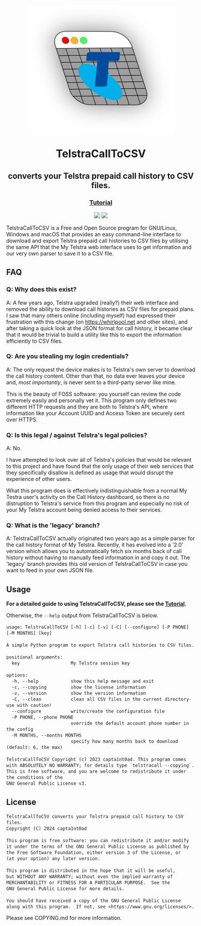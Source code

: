 
<p align="center">
	<img src="assets/telstracall.png">
</p>

<h1 align="center">TelstraCallToCSV</h1>

<h2 align="center">converts your Telstra prepaid call history to CSV files.</h2>

<h3 align="center"><a href="https://github.com/Capta1nT0ad/TelstraCallToCSV/blob/master/INSTRUCTIONS.md">Tutorial</a></h4>

<p align="center">
<a href="https://www.gnu.org/licenses/gpl-3.0.html"><img src="https://img.shields.io/badge/License-GPL%20v3-blue.svg"></a>
<a href="https://en.wikipedia.org/wiki/Free_and_open-source_software"><img src="https://img.shields.io/badge/FOSS-100%25-green.svg?style=flat"></a>
</p>

TelstraCallToCSV is a Free and Open Source program for GNU/Linux, Windows and macOS that provides an easy command-line interface to download and export Telstra prepaid call histories to CSV files by utilising the same API that the My Telstra web interface uses to get information and our very own parser to save it to a CSV file.

## FAQ
### Q: Why does this exist?

A: A few years ago, Telstra upgraded (really?) their web interface and removed the ability to download call histories as CSV files for prepaid plans. I saw that many others online (including myself) had expressed their frustration with this change (on https://whirlpool.net and other sites), and after taking a quick look at the JSON format for call history, it became clear that it would be trivial to build a utility like this to export the information efficiently to CSV files.

### Q: Are you stealing my login credentials?

A: The only request the device makes is to Telstra's own server to download the call history content. Other than that, no data ever leaves your device and, *most importantly*, is never sent to a third-party server like mine.

This is the beauty of FOSS software: you yourself can review the code extremely easily and personally vet it. This program only defines two different HTTP requests and they are both to Telstra's API, where information like your Account UUID and Access Token are securely sent over HTTPS.

### Q: Is this legal / against Telstra's legal policies?

A: No.

I have attempted to look over all of Telstra's policies that would be relevant to this project and have found that the only usage of their web services that they specifically disallow is defined as usage that would disrupt the experience of other users.

What this program does is effectively indistinguishable from a normal My Testra user's activity on the Call History dashboard, so there is no distruption to Telstra's service from this program and especially no risk of your My Telstra account being denied access to their services.

### Q: What is the 'legacy' branch?

A: TelstraCallToCSV actually originated two years ago as a simple parser for the call history format of My Telstra. Recently, it has evolved into a '2.0' version which allows you to automatically fetch six months back of call history without having to manually feed information in and copy it out. The 'legacy' branch provides this old version of TelstraCallToCSV in case you want to feed in your own JSON file.

## Usage
**For a detailed guide to using TelstraCallToCSV, please see the <a href="https://github.com/Capta1nT0ad/TelstraCallToCSV/blob/master/INSTRUCTIONS.md">Tutorial</a>.**

Otherwise, the `--help` output from TelstraCallToCSV is below.

```
usage: TelstraCallToCSV [-h] [-c] [-v] [-C] [--configure] [-P PHONE] [-M MONTHS] [key]

A simple Python program to export Telstra call histories to CSV files.

positional arguments:
  key                   My Telstra session key

options:
  -h, --help            show this help message and exit
  -c, --copying         show the license information
  -v, --version         show the version information
  -C, --clean           clean all CSV files in the current directory- use with caution!
  --configure           write/create the configuration file
  -P PHONE, --phone PHONE
                        override the default account phone number in the config
  -M MONTHS, --months MONTHS
                        specify how many months back to download (default: 6, the max)

TelstraCallToCSV Copyright (c) 2023 capta1nt0ad. This program comes with ABSOLUTELY NO WARRANTY; for details type `telstracall --copying`. This is free software, and you are welcome to redistribute it under the conditions of the
GNU General Public License v3.
```


## License

```
TelstraCallToCSV converts your Telstra prepaid call history to CSV files.
Copyright (C) 2024 capta1nt0ad

This program is free software: you can redistribute it and/or modify
it under the terms of the GNU General Public License as published by
the Free Software Foundation, either version 3 of the License, or
(at your option) any later version.

This program is distributed in the hope that it will be useful,
but WITHOUT ANY WARRANTY; without even the implied warranty of
MERCHANTABILITY or FITNESS FOR A PARTICULAR PURPOSE.  See the
GNU General Public License for more details.

You should have received a copy of the GNU General Public License
along with this program.  If not, see <https://www.gnu.org/licenses/>.
```

Please see COPYING.md for more information.

